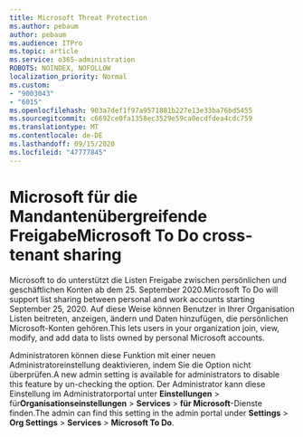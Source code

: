```yaml
---
title: Microsoft Threat Protection
ms.author: pebaum
author: pebaum
ms.audience: ITPro
ms.topic: article
ms.service: o365-administration
ROBOTS: NOINDEX, NOFOLLOW
localization_priority: Normal
ms.custom:
- "9003043"
- "6015"
ms.openlocfilehash: 903a7def1f97a9571881b227e13e33ba76bd5455
ms.sourcegitcommit: c6692ce0fa1358ec3529e59ca0ecdfdea4cdc759
ms.translationtype: MT
ms.contentlocale: de-DE
ms.lasthandoff: 09/15/2020
ms.locfileid: "47777845"
---
```

# <a name="microsoft-to-do-cross-tenant-sharing"></a><span data-ttu-id="30048-102">Microsoft für die Mandantenübergreifende Freigabe</span><span class="sxs-lookup"><span data-stu-id="30048-102">Microsoft To Do cross-tenant sharing</span></span>

<span data-ttu-id="30048-103">Microsoft to do unterstützt die Listen Freigabe zwischen persönlichen und geschäftlichen Konten ab dem 25. September 2020.</span><span class="sxs-lookup"><span data-stu-id="30048-103">Microsoft To Do will support list sharing between personal and work accounts starting September 25, 2020.</span></span> <span data-ttu-id="30048-104">Auf diese Weise können Benutzer in Ihrer Organisation Listen beitreten, anzeigen, ändern und Daten hinzufügen, die persönlichen Microsoft-Konten gehören.</span><span class="sxs-lookup"><span data-stu-id="30048-104">This lets users in your organization join, view, modify, and add data to lists owned by personal Microsoft accounts.</span></span>

<span data-ttu-id="30048-105">Administratoren können diese Funktion mit einer neuen Administratoreinstellung deaktivieren, indem Sie die Option nicht überprüfen.</span><span class="sxs-lookup"><span data-stu-id="30048-105">A new admin setting is available for administrators to disable this feature by un-checking the option.</span></span>
<span data-ttu-id="30048-106">Der Administrator kann diese Einstellung im Administratorportal unter **Einstellungen**  >  für**Organisationseinstellungen**  >  **Services**  >  **für Microsoft**-Dienste finden.</span><span class="sxs-lookup"><span data-stu-id="30048-106">The admin can find this setting in the admin portal under **Settings** > **Org Settings** > **Services** > **Microsoft To Do**.</span></span>
